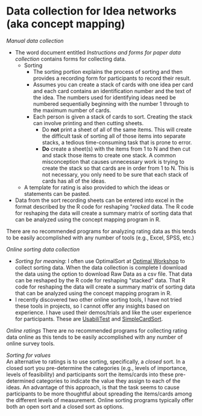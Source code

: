 # Data collection for Idea networks (aka concept mapping)

*Manual data collection*
* The word document entitled *Instructions and forms for paper data collection* contains forms for collecting data.  
    * Sorting
      * The sorting portion explains the process of sorting and then provides a recording form for participants to record their result.  
      * Assumes you can create a stack of cards with one idea per card and each card contains an identification number and the text of the idea.  The numbers used for identifying ideas need be numbered sequentially beginning with the number 1 through to the maximum number of cards.
      * Each person is given a stack of cards to sort.  Creating the stack can involve printing and then cutting sheets.  
         * Do **not** print a sheet of all of the same items.  This will create the difficult task of sorting all of those items into separate stacks, a tedious time-consuming task that is prone to error.
         * **Do** create a sheet(s) with the items from 1 to N and then cut and stack those items to create one stack.  A common misconception that causes unnecessary work is trying to create the stack so that cards are in order from 1 to N.  This is not necessary, you only need to be sure that each stack of cards has all of the ideas.
    * A template for rating is also provided to which the ideas or statements can be pasted.  
* Data from the sort recording sheets can be entered into excel in the format described by the R code for reshaping "*racked* data.  The R code for reshaping the data will create a summary matrix of sorting data that can be analyzed using the concept mapping program in R.

There are no recommended programs for analyzing rating data as this tends to be easily accomplished with any number of tools (e.g., Excel, SPSS, etc.)

*Online sorting data collection*
* *Sorting for meaning*:  I often use OptimalSort at [Optimal Workshop](https://www.optimalworkshop.com/?uxp_welcome=1) to collect sorting data.  When the data collection is complete I download the data using the option to download Raw Data as a csv file.  That data can be reshaped by the R code for reshaping "stacked" data.  That R code for reshaping the data will create a summary matrix of sorting data that can be analyzed using the concept mapping program in R.  
* I recently discovered two other online sorting tools, I have not tried these tools in projects, so I cannot offer any insights based on experience. I have used their demos/trials and like the user experience for participants.  These are [UsabiliTest](https://www.usabilitest.com/) and [SimpleCardSort](https://www.simplecardsort.com/).  

*Online ratings*
There are no recommended programs for collecting rating data online as this tends to be easily accomplished with any number of online survey tools. 

*Sorting for values*  
An alternative to ratings is to use sorting, specifically, a *closed* sort.  In a closed sort you pre-determine the categories (e.g., levels of importance, levels of feasibility) and participants sort the items/cards into these pre-determined categories to indicate the value they assign to each of the ideas.  An advantage of this approach, is that the task seems to cause participants to be more thoughtful about spreading the items/cards among the different levels of measurement. Online sorting programs typically offer both an open sort and a closed sort as options.

